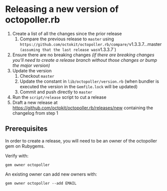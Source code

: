 # Releasing a new version of octopoller.rb

1. Create a list of all the changes since the prior release
    1. Compare the previous release to `master` using `https://github.com/octokit/octopoller.rb/compare/`v1.3.3.7...master` (assuming that the last release was `v1.3.3.7`)
1. Ensure there are no breaking changes _(if there are breaking changes you'll need to create a release branch without those changes or bump the major version)_
1. Update the version
    1. Checkout `master`
    1. Update the constant in `lib/octopoller/version.rb` (when bundler is executed the version in the `Gemfile.lock` will be updated)
    1. Commit and push directly to `master`
1. Run the `script/release` script to cut a release
1. Draft a new release at <https://github.com/octokit/octopoller.rb/releases/new> containing the changelog from step 1

## Prerequisites

In order to create a release, you will need to be an owner of the octopoller gem on Rubygems.

Verify with:
```
gem owner octopoller
```

An existing owner can add new owners with:
```
gem owner octopoller --add EMAIL
```
